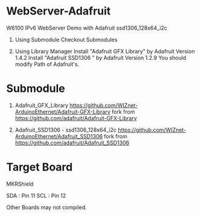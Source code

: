 # WebServer-Adafruit
W6100 IPv6 WebServer Demo with Adafruit ssd1306_128x64_i2c

1. Using Submodule
Checkout Submodules

2. Using Library Manager
Install "Adafruit GFX Library" by Adafruit Version 1.4.2
Install "Adafruit SSD1306 " by Adafruit Version 1.2.9
You should modify Path of Adafruit's.

# Submodule

1. Adafruit_GFX_Library
https://github.com/WIZnet-ArduinoEthernet/Adafruit-GFX-Library
fork from https://github.com/adafruit/Adafruit-GFX-Library

2. Adafruit_SSD1306 - ssd1306_128x64_i2c
https://github.com/WIZnet-ArduinoEthernet/Adafruit_SSD1306
fork from https://github.com/adafruit/Adafruit_SSD1306

# Target Board

MKRShield

SDA : Pin 11
SCL : Pin 12

Other Boards may not compiled.